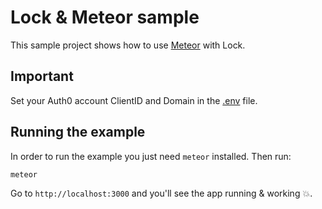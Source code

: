 # Lock & Meteor sample

This sample project shows how to use [Meteor](https://www.meteor.com/) with Lock.

## Important

Set your Auth0 account ClientID and Domain in the [.env](https://github.com/auth0/meteor-auth0/blob/master/examples/auth0-meteor-sample/.env) file.

## Running the example

In order to run the example you just need `meteor` installed. Then run:

```bash
meteor
```

Go to `http://localhost:3000` and you'll see the app running & working :boom:.
